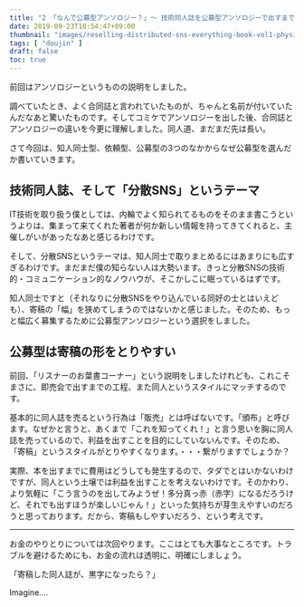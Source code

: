 ```yaml
---
title: "2 「なんで公募型アンソロジー？」～ 技術同人誌を公募型アンソロジーで出すまでにやったこと"
date: 2019-09-23T10:54:47+09:00
thumbnail: "images/reselling-distributed-sns-everything-book-vol1-physical-ver/s_20190812_084428.jpg"
tags: [ "doujin" ]
draft: false
toc: true
---
```


前回はアンソロジーというものの説明をしました。

調べていたとき、よく合同誌と言われていたものが、ちゃんと名前が付いていたんだなあと驚いたものです。そしてコミケでアンソロジーを出した後、合同誌とアンソロジーの違いを今更に理解しました。同人道、まだまだ先は長い。

さて今回は、知人同士型、依頼型、公募型の3つのなかからなぜ公募型を選んだか書いていきます。

## 技術同人誌、そして「分散SNS」というテーマ
IT技術を取り扱う僕としては、内輪でよく知られてるものをそのまま書こうというよりは、集まって来てくれた著者が何か新しい情報を持ってきてくれると、主催しがいがあったなあと感じるわけです。

そして、分散SNSというテーマは、知人同士で取りまとめるにはあまりにも広すぎるわけです。まだまだ僕の知らない人は大勢います。きっと分散SNSの技術的・コミュニケーション的なノウハウが、そこかしこに眠っているはずです。

知人同士ですと（それなりに分散SNSをやり込んでいる同好の士とはいえども）、寄稿の「幅」を狭めてしまうのではないかと感じました。そのため、もっと幅広く募集するために公募型アンソロジーという選択をしました。

## 公募型は寄稿の形をとりやすい

前回、「リスナーのお葉書コーナー」という説明をしましたけれども、これこそまさに、即売会で出すまでの工程、また同人というスタイルにマッチするのです。

基本的に同人誌を売るという行為は「販売」とは呼ばないです。「頒布」と呼びます。なぜかと言うと、あくまで「これを知ってくれ！」と言う思いを胸に同人誌を売っているので、利益を出すことを目的にしていないんです。そのため、「寄稿」というスタイルがとりやすくなります。・・・繋がりますでしょうか？

実際、本を出すまでに費用はどうしても発生するので、タダでとはいかないわけですが、同人という土壌では利益を出すことを考えないわけです。そのかわり、より気軽に「こう言うのを出してみようぜ！多分真っ赤（赤字）になるだろうけど、それでも出すほうが楽しいじゃん！」といった気持ちが芽生えやすいのだろうと思っております。だから、寄稿もしやすいだろう、という考えです。

---

お金のやりとりについては次回やります。ここはとても大事なところです。トラブルを避けるためにも、お金の流れは透明に、明確にしましょう。

「寄稿した同人誌が、黒字になったら？」

 Imagine....